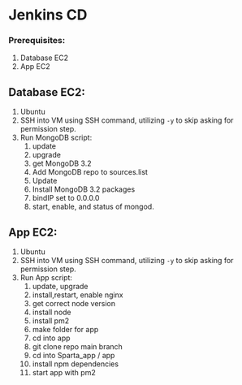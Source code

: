 # Jenkins CD

### Prerequisites:

1. Database EC2
2. App EC2

## Database EC2:

1. Ubuntu
2. SSH into VM using SSH command, utilizing `-y` to skip asking for permission step.
3. Run MongoDB script:
   1. update
   2. upgrade
   3. get MongoDB 3.2
   4. Add MongoDB repo to sources.list
   5. Update
   6. Install MongoDB 3.2 packages
   7. bindIP set to 0.0.0.0
   8. start, enable, and status of mongod.

## App EC2:

1. Ubuntu
2. SSH into VM using SSH command, utilizing `-y` to skip asking for permission step.
3. Run App script:
   1. update, upgrade
   2. install,restart, enable nginx
   3. get correct node version
   4. install node
   5. install pm2
   6. make folder for app
   7. cd into app
   8. git clone repo main branch
   9. cd into Sparta_app / app
   10. install npm dependencies
   11. start app with pm2